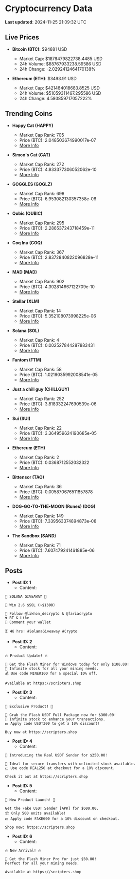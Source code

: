 # Cryptocurrency Data

**Last updated:** 2024-11-25 21:09:32 UTC

## Live Prices
- **Bitcoin (BTC)**: $94881 USD
  - Market Cap: $1878479822738.4485 USD
  - 24h Volume: $88767933238.59586 USD
  - 24h Change: -2.0292412464170138%

- **Ethereum (ETH)**: $3493.91 USD
  - Market Cap: $421484018683.8525 USD
  - 24h Volume: $51059311467.295586 USD
  - 24h Change: 4.580859717057222%

## Trending Coins
- **Happy Cat (HAPPY)**
  - Market Cap Rank: 705
  - Price (BTC): 2.048503674990017e-07
  - [More Info](https://www.coingecko.com/en/coins/happycat)

- **Simon's Cat (CAT)**
  - Market Cap Rank: 272
  - Price (BTC): 4.933377306052062e-10
  - [More Info](https://www.coingecko.com/en/coins/simons-cat)

- **GOGGLES (GOGLZ)**
  - Market Cap Rank: 698
  - Price (BTC): 6.953082130357358e-06
  - [More Info](https://www.coingecko.com/en/coins/goggles)

- **Qubic (QUBIC)**
  - Market Cap Rank: 295
  - Price (BTC): 2.286537243718459e-11
  - [More Info](https://www.coingecko.com/en/coins/qubic)

- **Coq Inu (COQ)**
  - Market Cap Rank: 367
  - Price (BTC): 2.8372840822096828e-11
  - [More Info](https://www.coingecko.com/en/coins/coq-inu)

- **MAD (MAD)**
  - Market Cap Rank: 902
  - Price (BTC): 4.302814667122709e-10
  - [More Info](https://www.coingecko.com/en/coins/mad-2)

- **Stellar (XLM)**
  - Market Cap Rank: 14
  - Price (BTC): 5.352108073998225e-06
  - [More Info](https://www.coingecko.com/en/coins/stellar)

- **Solana (SOL)**
  - Market Cap Rank: 4
  - Price (BTC): 0.002527844287883431
  - [More Info](https://www.coingecko.com/en/coins/solana)

- **Fantom (FTM)**
  - Market Cap Rank: 58
  - Price (BTC): 1.0216035992008541e-05
  - [More Info](https://www.coingecko.com/en/coins/fantom)

- **Just a chill guy (CHILLGUY)**
  - Market Cap Rank: 252
  - Price (BTC): 3.818332247690539e-06
  - [More Info](https://www.coingecko.com/en/coins/just-a-chill-guy)

- **Sui (SUI)**
  - Market Cap Rank: 22
  - Price (BTC): 3.364959624190685e-05
  - [More Info](https://www.coingecko.com/en/coins/sui)

- **Ethereum (ETH)**
  - Market Cap Rank: 2
  - Price (BTC): 0.0368712552032322
  - [More Info](https://www.coingecko.com/en/coins/ethereum)

- **Bittensor (TAO)**
  - Market Cap Rank: 36
  - Price (BTC): 0.005870676511857878
  - [More Info](https://www.coingecko.com/en/coins/bittensor)

- **DOG•GO•TO•THE•MOON (Runes) (DOG)**
  - Market Cap Rank: 149
  - Price (BTC): 7.339563374894873e-08
  - [More Info](https://www.coingecko.com/en/coins/dog-go-to-the-moon-runes-2)

- **The Sandbox (SAND)**
  - Market Cap Rank: 71
  - Price (BTC): 7.607479241461885e-06
  - [More Info](https://www.coingecko.com/en/coins/the-sandbox)

## Posts
- **Post ID: 1**
  - Content:
```
🚀 SOLANA GIVEAWAY 🚀

🎁 Win 2.6 $SOL (~$1300)

🤝 Follow @likhon_decrypto & @fariacrypto
❤️ RT & Like
💬 Comment your wallet

⏳ 48 hrs! #SolanaGiveaway #Crypto
```

- **Post ID: 2**
  - Content:
```
🔥 Product Update! 🔥

🚀 Get the Flash Miner for Windows today for only $100.00!
🔋 Infinite stock for all your mining needs.
💰 Use code MINER100 for a special 10% off.

Available at https://scripters.shop
```

- **Post ID: 3**
  - Content:
```
🎁 Exclusive Product! 🎁

💸 Grab the Flash USDT Full Package now for $300.00!
🎉 Infinite stock to enhance your transactions.
💵 Apply code USDT300 to get a 10% discount!

Buy now at https://scripters.shop
```

- **Post ID: 4**
  - Content:
```
💎 Introducing the Real USDT Sender for $250.00!

💼 Ideal for secure transfers with unlimited stock available.
💵 Use code REAL250 at checkout for a 10% discount.

Check it out at https://scripters.shop
```

- **Post ID: 5**
  - Content:
```
🚀 New Product Launch! 🚀

Get the Fake USDT Sender [APK] for $600.00.
📦 Only 500 units available!
💵 Apply code FAKE600 for a 10% discount on checkout.

Shop now: https://scripters.shop
```

- **Post ID: 6**
  - Content:
```
🔥 New Arrival! 🔥

💸 Get the Flash Miner Pro for just $50.00!
Perfect for all your mining needs.

Available at https://scripters.shop
```

